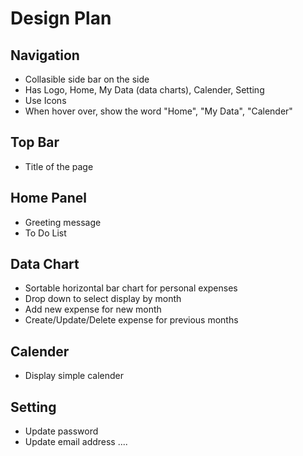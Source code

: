 # Design Plan

## Navigation

- Collasible side bar on the side
- Has Logo, Home, My Data (data charts), Calender, Setting
- Use Icons
- When hover over, show the word "Home", "My Data", "Calender"

## Top Bar

- Title of the page

## Home Panel

- Greeting message
- To Do List

## Data Chart

- Sortable horizontal bar chart for personal expenses
- Drop down to select display by month
- Add new expense for new month
- Create/Update/Delete expense for previous months

## Calender

- Display simple calender

## Setting

- Update password
- Update email address
  ....
